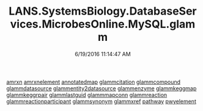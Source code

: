 ﻿---
title: LANS.SystemsBiology.DatabaseServices.MicrobesOnline.MySQL.glamm
date: 6/19/2016 11:14:47 AM
---

[amrxn](T-LANS.SystemsBiology.DatabaseServices.MicrobesOnline.MySQL.glamm.amrxn.html)
[amrxnelement](T-LANS.SystemsBiology.DatabaseServices.MicrobesOnline.MySQL.glamm.amrxnelement.html)
[annotatedmap](T-LANS.SystemsBiology.DatabaseServices.MicrobesOnline.MySQL.glamm.annotatedmap.html)
[glammcitation](T-LANS.SystemsBiology.DatabaseServices.MicrobesOnline.MySQL.glamm.glammcitation.html)
[glammcompound](T-LANS.SystemsBiology.DatabaseServices.MicrobesOnline.MySQL.glamm.glammcompound.html)
[glammdatasource](T-LANS.SystemsBiology.DatabaseServices.MicrobesOnline.MySQL.glamm.glammdatasource.html)
[glammentity2datasource](T-LANS.SystemsBiology.DatabaseServices.MicrobesOnline.MySQL.glamm.glammentity2datasource.html)
[glammenzyme](T-LANS.SystemsBiology.DatabaseServices.MicrobesOnline.MySQL.glamm.glammenzyme.html)
[glammkeggmap](T-LANS.SystemsBiology.DatabaseServices.MicrobesOnline.MySQL.glamm.glammkeggmap.html)
[glammkeggrpair](T-LANS.SystemsBiology.DatabaseServices.MicrobesOnline.MySQL.glamm.glammkeggrpair.html)
[glammlastguid](T-LANS.SystemsBiology.DatabaseServices.MicrobesOnline.MySQL.glamm.glammlastguid.html)
[glammmapconn](T-LANS.SystemsBiology.DatabaseServices.MicrobesOnline.MySQL.glamm.glammmapconn.html)
[glammreaction](T-LANS.SystemsBiology.DatabaseServices.MicrobesOnline.MySQL.glamm.glammreaction.html)
[glammreactionparticipant](T-LANS.SystemsBiology.DatabaseServices.MicrobesOnline.MySQL.glamm.glammreactionparticipant.html)
[glammsynonym](T-LANS.SystemsBiology.DatabaseServices.MicrobesOnline.MySQL.glamm.glammsynonym.html)
[glammxref](T-LANS.SystemsBiology.DatabaseServices.MicrobesOnline.MySQL.glamm.glammxref.html)
[pathway](T-LANS.SystemsBiology.DatabaseServices.MicrobesOnline.MySQL.glamm.pathway.html)
[pwyelement](T-LANS.SystemsBiology.DatabaseServices.MicrobesOnline.MySQL.glamm.pwyelement.html)
